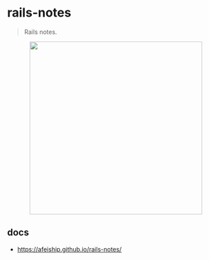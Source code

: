 # rails-notes
> Rails notes.

<p align="center">
  <img width="400" src="https://ws2.sinaimg.cn/large/006tNc79gy1g21fnzkc1dj30fk06omxi.jpg"/>
</p>

## docs
- https://afeiship.github.io/rails-notes/